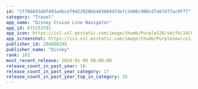 ```yaml
---
id: "1f706683ddf493a4bce79423920bb403604d7defc3408c900cd7a6fd77ac9ff7"
category: "Travel"
app_name: "Disney Cruise Line Navigator"
app_id: 671153791
app_icon: https://is1-ssl.mzstatic.com/image/thumb/Purple126/v4/f4/24/86/f42486db-f955-aadc-c2c0-3ab46a08738d/AppIcon-1x_U007emarketing-0-5-0-sRGB-85-220.png/1024x1024bb.png
app_screenshot: https://is1-ssl.mzstatic.com/image/thumb/PurpleSource112/v4/da/b3/f5/dab3f560-949d-a02a-bded-c1a2d96b71e3/e47afa57-ac00-4223-bce5-9049898a5ee7_iOS_tall_image1.png/1284x2778bb.png
publisher_id: 284888248
publisher_name: "Disney"
rank: 103
most_recent_release: 2024-01-09 00:00:00
release_count_in_past_year: 16
release_count_in_past_year_category: 17
release_count_in_past_year_top_in_category: 35
---
```

